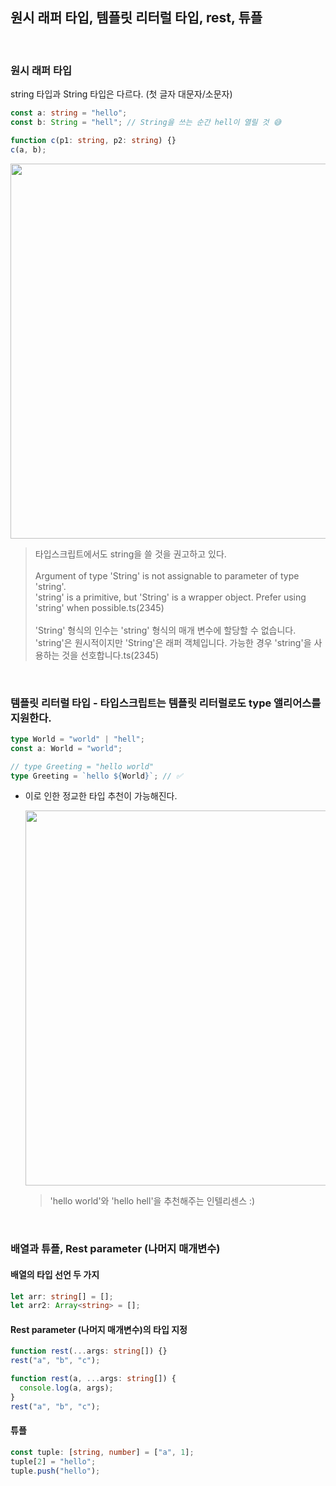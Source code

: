 ## 원시 래퍼 타입, 템플릿 리터럴 타입, rest, 튜플

<br />

### 원시 래퍼 타입

string 타입과 String 타입은 다르다. (첫 글자 대문자/소문자)

```ts
const a: string = "hello";
const b: String = "hell"; // String을 쓰는 순간 hell이 열릴 것 😅

function c(p1: string, p2: string) {}
c(a, b);
```

<img width="600" src="https://user-images.githubusercontent.com/19165916/197396089-534cfd56-4d36-44b0-b263-0eb165c0d49f.png"><br />

> 타입스크립트에서도 string을 쓸 것을 권고하고 있다.<br /><br />
> Argument of type 'String' is not assignable to parameter of type 'string'.<br />
> 'string' is a primitive, but 'String' is a wrapper object. Prefer using 'string' when possible.ts(2345)<br /><br />
> 'String' 형식의 인수는 'string' 형식의 매개 변수에 할당할 수 없습니다.<br />
> 'string'은 원시적이지만 'String'은 래퍼 객체입니다. 가능한 경우 'string'을 사용하는 것을 선호합니다.ts(2345)

<br />

### 템플릿 리터럴 타입 - 타입스크립트는 템플릿 리터럴로도 type 앨리어스를 지원한다.

```ts
type World = "world" | "hell";
const a: World = "world";

// type Greeting = "hello world"
type Greeting = `hello ${World}`; // ✅
```

- 이로 인한 정교한 타입 추천이 가능해진다.

  <img width="600" src="https://user-images.githubusercontent.com/19165916/197396599-47bfa0a9-7c3b-496b-a6f8-ee68ed6e93c6.png"><br />

  > 'hello world'와 'hello hell'을 추천해주는 인텔리센스 :)

<br />

### 배열과 튜플, Rest parameter (나머지 매개변수)

#### 배열의 타입 선언 두 가지

```ts
let arr: string[] = [];
let arr2: Array<string> = [];
```

#### Rest parameter (나머지 매개변수)의 타입 지정

```ts
function rest(...args: string[]) {}
rest("a", "b", "c");
```

```ts
function rest(a, ...args: string[]) {
  console.log(a, args);
}
rest("a", "b", "c");
```

#### 튜플

```ts
const tuple: [string, number] = ["a", 1];
tuple[2] = "hello";
tuple.push("hello");
```
